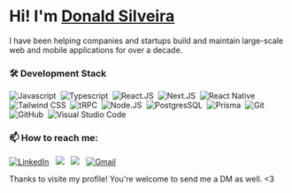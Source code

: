 # Hi! I'm [**Donald Silveira**](https://donnes.vercel.app/)

I have been helping companies and startups build and maintain large-scale web and mobile applications for over a decade.

### 🛠 Development Stack

![Javascript](https://img.shields.io/badge/-JavaScript-05122A?style=flat&logo=javascript)&nbsp;
![Typescript](https://img.shields.io/badge/-TypeScript-05122A?style=flat&logo=typescript)&nbsp;
![React.JS](https://img.shields.io/badge/-React.js-05122A?style=flat&logo=react)&nbsp;
![Next.JS](https://img.shields.io/badge/-Next.js-05122A?style=flat&logo=nextdotjs)&nbsp;
![React Native](https://img.shields.io/badge/-React%20Native-05122A?style=flat&logo=react)&nbsp;
![Tailwind CSS](https://img.shields.io/badge/-Tailwind_CSS-05122A?style=flat&logo=tailwind-css)&nbsp;
![tRPC](https://img.shields.io/badge/-tRPC-05122A?style=flat&logo=tRPC)&nbsp;
![Node.JS](https://img.shields.io/badge/-Node.JS-05122A?style=flat&logo=node.js)&nbsp;
![PostgresSQL](https://img.shields.io/badge/-PostgreSQL-05122A?style=flat&logo=postgresql)&nbsp;
![Prisma](https://img.shields.io/badge/-Prisma-05122A?style=flat&logo=prisma)&nbsp;
![Git](https://img.shields.io/badge/-Git-05122A?style=flat&logo=git)&nbsp;
![GitHub](https://img.shields.io/badge/-GitHub-05122A?style=flat&logo=github)&nbsp;
![Visual Studio Code](https://img.shields.io/badge/-Visual%20Studio%20Code-05122A?style=flat&logo=visual-studio-code&logoColor=007ACC)&nbsp;

### 📫 How to reach me:

<a href="https://www.linkedin.com/in/donaldsilveira/"><img alt="LinkedIn" src="https://img.shields.io/badge/linkedin-%230077B5.svg?style=for-the-badge&logo=linkedin&logoColor=white"/></a> &nbsp;
<a href="https://twitter.com/donaldsilveira"><img src="https://img.shields.io/badge/Twitter-%231DA1F2.svg?style=for-the-badge&logo=Twitter&logoColor=white"/></a> &nbsp;
<a href="https://instagram.com/donaldsilveira"><img src="https://img.shields.io/badge/Instagram-%23E4405F.svg?style=for-the-badge&logo=Instagram&logoColor=white"/></a> &nbsp;
<a href="mailto:donaldsilveira@gmail.com"><img alt="Gmail" src="https://img.shields.io/badge/Gmail-D14836?style=for-the-badge&logo=gmail&logoColor=white" /></a> &nbsp;

Thanks to visite my profile! You're welcome to send me a DM as well. <3
